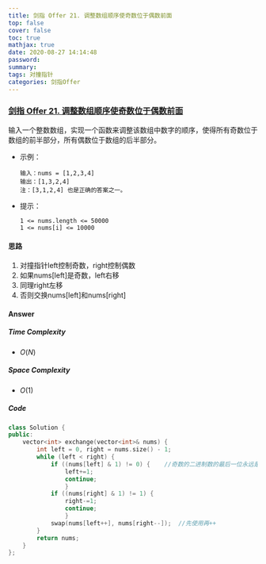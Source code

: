 ```yaml
---
title: 剑指 Offer 21. 调整数组顺序使奇数位于偶数前面
top: false
cover: false
toc: true
mathjax: true
date: 2020-08-27 14:14:48
password:
summary:
tags: 对撞指针
categories: 剑指Offer
---
```


### [剑指 Offer 21. 调整数组顺序使奇数位于偶数前面](https://leetcode-cn.com/problems/diao-zheng-shu-zu-shun-xu-shi-qi-shu-wei-yu-ou-shu-qian-mian-lcof/)

输入一个整数数组，实现一个函数来调整该数组中数字的顺序，使得所有奇数位于数组的前半部分，所有偶数位于数组的后半部分。

- 示例：

  ~~~
  输入：nums = [1,2,3,4]
  输出：[1,3,2,4] 
  注：[3,1,2,4] 也是正确的答案之一。
  ~~~

- 提示：

  ~~~
  1 <= nums.length <= 50000
  1 <= nums[i] <= 10000
  ~~~

#### 思路

1. 对撞指针left控制奇数，right控制偶数
2. 如果nums[left]是奇数，left右移
3. 同理right左移
4. 否则交换nums[left]和nums[right]

#### Answer

##### Time Complexity

- $O(N)$

##### Space Complexity

- $O(1)$

##### Code

~~~C++
class Solution {
public:
    vector<int> exchange(vector<int>& nums) {
        int left = 0, right = nums.size() - 1;
        while (left < right) {
            if ((nums[left] & 1) != 0) {	//奇数的二进制数的最后一位永远是 1，与 1 按位且只会得到 1，偶数相反
                left+=1; 
                continue;
                }
            if ((nums[right] & 1) != 1) {
                right-=1; 
                continue;
                }
            swap(nums[left++], nums[right--]);	//先使用再++
        }
        return nums;
    }
};
~~~

